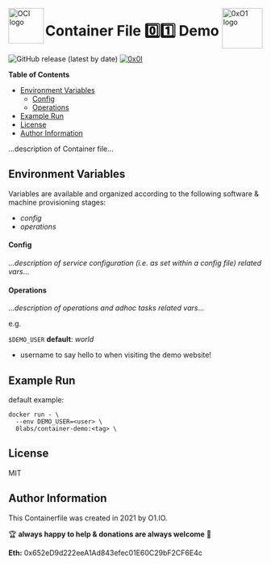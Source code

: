 <p><img src="https://avatars1.githubusercontent.com/u/12563465?s=200&v=4" alt="OCI logo" title="oci" align="left" height="70" /></p>
<p><img src="https://i.imgur.com/IBNz2CM.jpg" alt="0xO1 logo" title="0xO1" align="right" height="80" /></p>

Container File :zero::one: Demo
=========
![GitHub release (latest by date)](https://img.shields.io/github/v/release/0x0I/container-file-template?color=yellow)
[![0x0I](https://circleci.com/gh/0x0I/container-file-demo.svg?style=svg)](https://circleci.com/gh/0x0I/container-file-demo)

**Table of Contents**
  - [Environment Variables](#environment-variables)
      - [Config](#config)
      - [Operations](#operations)
  - [Example Run](#example-run)
  - [License](#license)
  - [Author Information](#author-information)

...description of Container file...

Environment Variables
--------------
Variables are available and organized according to the following software & machine provisioning stages:
* _config_
* _operations_


#### Config

...*description of service configuration (i.e. as set within a config file) related vars*...

#### Operations

...*description of operations and adhoc tasks related vars*...

e.g.

`$DEMO_USER` **default**: *world*

* username to say hello to when visiting the demo website!

Example Run
----------------
default example:
```
docker run - \
  --env DEMO_USER=<user> \
  0labs/container-demo:<tag> \
```

License
-------

MIT

Author Information
------------------

This Containerfile was created in 2021 by O1.IO.

🏆 **always happy to help & donations are always welcome** 💸

**Eth:** 0x652eD9d222eeA1Ad843efec01E60C29bF2CF6E4c
